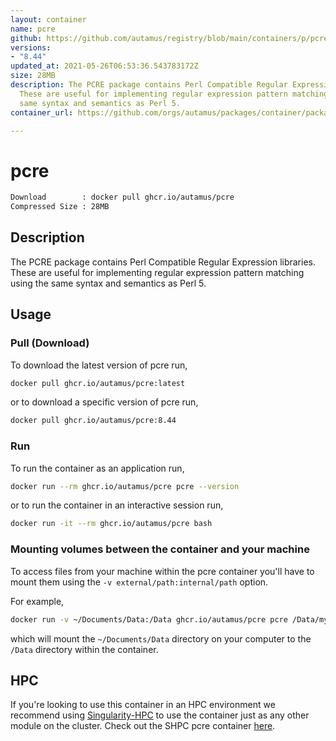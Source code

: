 ```yaml
---
layout: container
name: pcre
github: https://github.com/autamus/registry/blob/main/containers/p/pcre/spack.yaml
versions:
- "8.44"
updated_at: 2021-05-26T06:53:36.543783172Z
size: 28MB
description: The PCRE package contains Perl Compatible Regular Expression libraries.
  These are useful for implementing regular expression pattern matching using the
  same syntax and semantics as Perl 5.
container_url: https://github.com/orgs/autamus/packages/container/package/pcre

---
```

# pcre
```bash 
Download        : docker pull ghcr.io/autamus/pcre
Compressed Size : 28MB
```

## Description
The PCRE package contains Perl Compatible Regular Expression libraries. These are useful for implementing regular expression pattern matching using the same syntax and semantics as Perl 5.

## Usage
### Pull (Download)
To download the latest version of pcre run,

```bash
docker pull ghcr.io/autamus/pcre:latest
```

or to download a specific version of pcre run,

```bash
docker pull ghcr.io/autamus/pcre:8.44
```
### Run
To run the container as an application run,
```bash
docker run --rm ghcr.io/autamus/pcre pcre --version
```

or to run the container in an interactive session run,
```bash
docker run -it --rm ghcr.io/autamus/pcre bash
```

### Mounting volumes between the container and your machine
To access files from your machine within the pcre container you'll have to mount them using the `-v external/path:internal/path` option.

For example,
```bash
docker run -v ~/Documents/Data:/Data ghcr.io/autamus/pcre pcre /Data/myData.csv
```
which will mount the `~/Documents/Data` directory on your computer to the `/Data` directory within the container.

## HPC
If you're looking to use this container in an HPC environment we recommend using [Singularity-HPC](https://singularity-hpc.readthedocs.io) to use the container just as any other module on the cluster. Check out the SHPC pcre container [here](https://singularityhub.github.io/singularity-hpc/r/ghcr.io-autamus-pcre/).